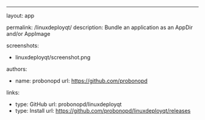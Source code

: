 ---
layout: app

permalink: /linuxdeployqt/
description: Bundle an application as an AppDir and/or AppImage

screenshots:
  - linuxdeployqt/screenshot.png

authors:
  - name: probonopd
    url: https://github.com/probonopd

links:
  - type: GitHub
    url: probonopd/linuxdeployqt
  - type: Install
    url: https://github.com/probonopd/linuxdeployqt/releases
